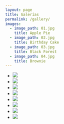 ```yaml
---
layout: page
title: Galerías
permalink: /gallery/
images: 
  - image_path: 01.jpg
    title: Apple Pie
  - image_path: 02.jpg
    title: Birthday Cake
  - image_path: 03.jpg
    title: Black Forest
  - image_path: 04.jpg
    title: Brownie
---
```



<ul>
    <li><a href="#img_3"><img src="03.jpg"></a></li>
    <li><a href="#img_4"><img src="04.jpg"></a></li>
    <li><a href="#img_5"><img src="27ac-5.png"></a></li>
    <li><a href="#img_6"><img src="CimaNorte_TiposDeNubes.jpg"></a></li>
    <li><a href="#img_7"><img src="Biggest_hailstone.jpg"></a></li>
    <li><a href="#img_8"><img src="Mapa_distro.png"></a></li>
    <li><a href="#img_9"><img src="20200813_174038.jpg"></a></li>
    <li><a href="#img_10"><img src="dscn0059-copie.jpg"></a></li>
</ul>
